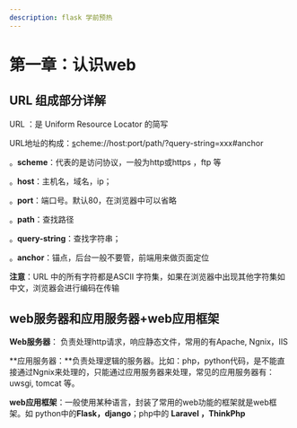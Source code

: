 ```yaml
---
description: flask 学前预热
---
```


# 第一章：认识web

## URL 组成部分详解

URL ：是 Uniform Resource Locator 的简写

URL地址的构成：[s](http://www.xxx.com/page/s)cheme://host:port/path/?query-string=xxx\#anchor

。**scheme**：代表的是访问协议，一般为http或https ，ftp 等

。**host**：主机名，域名，ip；

。**port**：端口号。默认80，在浏览器中可以省略

。**path**：查找路径

。**query-string**：查找字符串；

。**anchor**：锚点，后台一般不要管，前端用来做页面定位

**注意**：URL 中的所有字符都是ASCII 字符集，如果在浏览器中出现其他字符集如中文，浏览器会进行编码在传输

## web服务器和应用服务器+web应用框架

 **Web服务器**： 负责处理http请求，响应静态文件，常用的有Apache, Ngnix，IIS

**应用服务器：**负责处理逻辑的服务器。比如：php，python代码，是不能直接通过Ngnix来处理的，只能通过应用服务器来处理，常见的应用服务器有：uwsgi, tomcat 等。

**web应用框架**：一般使用某种语言，封装了常用的web功能的框架就是web框架。如 python中的**Flask，django**；php中的 **Laravel ，ThinkPhp**

